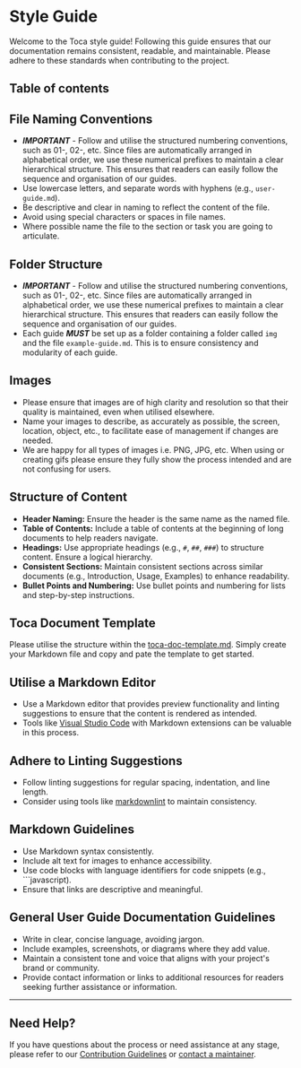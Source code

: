# Style Guide

Welcome to the Toca style guide! Following this guide ensures that our documentation remains consistent, readable, and maintainable. Please adhere to these standards when contributing to the project.

## Table of contents



## File Naming Conventions

- ***IMPORTANT*** - Follow and utilise the structured numbering conventions, such as 01-, 02-, etc. Since files are automatically arranged in alphabetical order, we use these numerical prefixes to maintain a clear hierarchical structure. This ensures that readers can easily follow the sequence and organisation of our guides.
- Use lowercase letters, and separate words with hyphens (e.g., `user-guide.md`).
- Be descriptive and clear in naming to reflect the content of the file.
- Avoid using special characters or spaces in file names.
- Where possible name the file to the section or task you are going to articulate.

## Folder Structure 

- ***IMPORTANT*** - Follow and utilise the structured numbering conventions, such as 01-, 02-, etc. Since files are automatically arranged in alphabetical order, we use these numerical prefixes to maintain a clear hierarchical structure. This ensures that readers can easily follow the sequence and organisation of our guides.
- Each guide ***MUST*** be set up as a folder containing a folder called `img` and the file `example-guide.md`. This is to ensure consistency and modularity of each guide.

## Images

- Please ensure that images are of high clarity and resolution so that their quality is maintained, even when utilised elsewhere.
- Name your images to describe, as accurately as possible, the screen, location, object, etc., to facilitate ease of management if changes are needed.
- We are happy for all types of images i.e. PNG, JPG, etc. When using or creating gifs please ensure they fully show the process intended and are not confusing for users.

## Structure of Content

- **Header Naming:** Ensure the header is the same name as the named file.
- **Table of Contents:** Include a table of contents at the beginning of long documents to help readers navigate.
- **Headings:** Use appropriate headings (e.g., `#`, `##`, `###`) to structure content. Ensure a logical hierarchy.
- **Consistent Sections:** Maintain consistent sections across similar documents (e.g., Introduction, Usage, Examples) to enhance readability.
- **Bullet Points and Numbering:** Use bullet points and numbering for lists and step-by-step instructions.

## Toca Document Template

Please utilise the structure within the [toca-doc-template.md](TBD). Simply create your Markdown file and copy and pate the template to get started.

## Utilise a Markdown Editor

- Use a Markdown editor that provides preview functionality and linting suggestions to ensure that the content is rendered as intended.
- Tools like [Visual Studio Code](https://code.visualstudio.com/) with Markdown extensions can be valuable in this process.

## Adhere to Linting Suggestions

- Follow linting suggestions for regular spacing, indentation, and line length.
- Consider using tools like [markdownlint](https://github.com/DavidAnson/markdownlint) to maintain consistency.

## Markdown Guidelines

- Use Markdown syntax consistently.
- Include alt text for images to enhance accessibility.
- Use code blocks with language identifiers for code snippets (e.g., \```javascript).
- Ensure that links are descriptive and meaningful.

## General User Guide Documentation Guidelines

- Write in clear, concise language, avoiding jargon.
- Include examples, screenshots, or diagrams where they add value.
- Maintain a consistent tone and voice that aligns with your project's brand or community.
- Provide contact information or links to additional resources for readers seeking further assistance or information.



---

## Need Help?

If you have questions about the process or need assistance at any stage, please refer to our [Contribution Guidelines](TBD) or [contact a maintainer](TBD).
